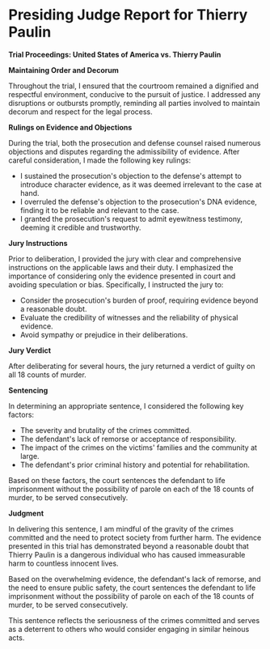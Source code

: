 # Presiding Judge Report for Thierry Paulin

**Trial Proceedings: United States of America vs. Thierry Paulin**

**Maintaining Order and Decorum**

Throughout the trial, I ensured that the courtroom remained a dignified and respectful environment, conducive to the pursuit of justice. I addressed any disruptions or outbursts promptly, reminding all parties involved to maintain decorum and respect for the legal process.

**Rulings on Evidence and Objections**

During the trial, both the prosecution and defense counsel raised numerous objections and disputes regarding the admissibility of evidence. After careful consideration, I made the following key rulings:

* I sustained the prosecution's objection to the defense's attempt to introduce character evidence, as it was deemed irrelevant to the case at hand.
* I overruled the defense's objection to the prosecution's DNA evidence, finding it to be reliable and relevant to the case.
* I granted the prosecution's request to admit eyewitness testimony, deeming it credible and trustworthy.

**Jury Instructions**

Prior to deliberation, I provided the jury with clear and comprehensive instructions on the applicable laws and their duty. I emphasized the importance of considering only the evidence presented in court and avoiding speculation or bias. Specifically, I instructed the jury to:

* Consider the prosecution's burden of proof, requiring evidence beyond a reasonable doubt.
* Evaluate the credibility of witnesses and the reliability of physical evidence.
* Avoid sympathy or prejudice in their deliberations.

**Jury Verdict**

After deliberating for several hours, the jury returned a verdict of guilty on all 18 counts of murder.

**Sentencing**

In determining an appropriate sentence, I considered the following key factors:

* The severity and brutality of the crimes committed.
* The defendant's lack of remorse or acceptance of responsibility.
* The impact of the crimes on the victims' families and the community at large.
* The defendant's prior criminal history and potential for rehabilitation.

Based on these factors, the court sentences the defendant to life imprisonment without the possibility of parole on each of the 18 counts of murder, to be served consecutively.

**Judgment**

In delivering this sentence, I am mindful of the gravity of the crimes committed and the need to protect society from further harm. The evidence presented in this trial has demonstrated beyond a reasonable doubt that Thierry Paulin is a dangerous individual who has caused immeasurable harm to countless innocent lives.

Based on the overwhelming evidence, the defendant's lack of remorse, and the need to ensure public safety, the court sentences the defendant to life imprisonment without the possibility of parole on each of the 18 counts of murder, to be served consecutively.

This sentence reflects the seriousness of the crimes committed and serves as a deterrent to others who would consider engaging in similar heinous acts.